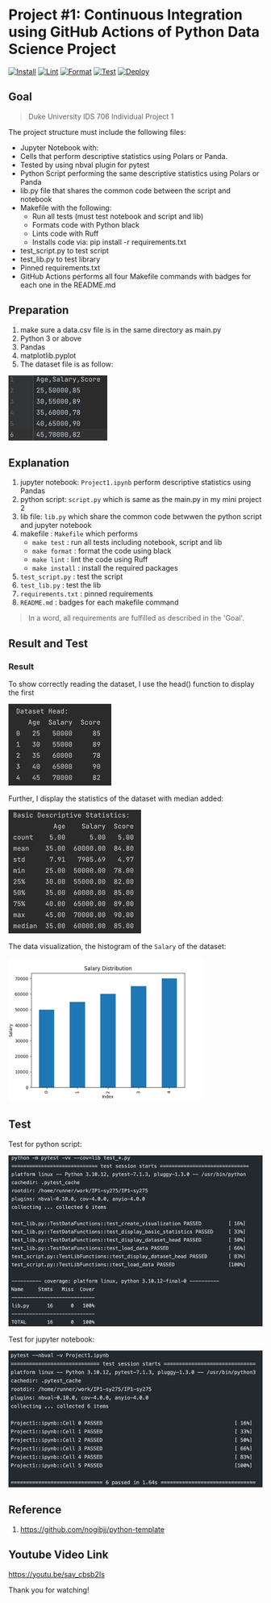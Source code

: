 # Project #1: Continuous Integration using GitHub Actions of Python Data Science Project

[![Install](https://github.com/nogibjj/IP1-sy275/actions/workflows/install.yml/badge.svg)](https://github.com/nogibjj/IP1-sy275/actions/workflows/install.yml)
[![Lint](https://github.com/nogibjj/IP1-sy275/actions/workflows/lint.yml/badge.svg?branch=main)](https://github.com/nogibjj/IP1-sy275/actions/workflows/lint.yml)
[![Format](https://github.com/nogibjj/IP1-sy275/actions/workflows/format.yml/badge.svg)](https://github.com/nogibjj/IP1-sy275/actions/workflows/format.yml)
[![Test](https://github.com/nogibjj/IP1-sy275/actions/workflows/test.yml/badge.svg?branch=main)](https://github.com/nogibjj/IP1-sy275/actions/workflows/test.yml)
[![Deploy](https://github.com/nogibjj/IP1-sy275/actions/workflows/deploy.yml/badge.svg)](https://github.com/nogibjj/IP1-sy275/actions/workflows/deploy.yml)

## Goal

> Duke University IDS 706 Individual Project 1

The project structure must include the following files:
-  Jupyter Notebook with: 
  - Cells that perform descriptive statistics using Polars or Panda.
  - Tested by using nbval plugin for pytest
- Python Script performing the same descriptive statistics using Polars or Panda
- lib.py file that shares the common code between the script and notebook
- Makefile with the following: 
  - Run all tests (must test notebook and script and lib)
  - Formats code with Python black
  - Lints code with Ruff
  - Installs code via: pip install -r requirements.txt
- test_script.py to test script
- test_lib.py to test library
- Pinned requirements.txt
- GitHub Actions performs all four Makefile commands with badges for each one in
the README.md


## Preparation

1. make sure a data.csv file is in the same directory as main.py
2. Python 3 or above
3. Pandas
4. matplotlib.pyplot 
5. The dataset file is as follow:

![img.png](img/img.png)

## Explanation
1. jupyter notebook: `Project1.ipynb` perform descriptive statistics using Pandas
2. python script: `script.py` which is same as the main.py in my mini project 2
3. lib file: `lib.py` which share the common code betwwen the python script and jupyter notebook
4. makefile : `Makefile` which performs
   - `make test` : run all tests including notebook, script and lib
   - `make format` : format the code using black
   - `make lint` : lint the code using Ruff
   - `make install` : install the required packages
5. `test_script.py` : test the script
6. `test_lib.py` : test the lib
7. `requirements.txt` : pinned requirements
8. `README.md` : badges for each makefile command

> In a word, all requirements are fulfilled as described in the 'Goal'.

## Result and Test

### Result

To show correctly reading the dataset, I use the head() function to display the first

![img_2.png](img/img_2.png)

Further, I display the statistics of the dataset with median added:

![img_3.png](img/img_3.png)


The data visualization, the histogram of the `Salary` of the dataset:

![img_1.png](img/img_1.png)


## Test
Test for python script:

![img_4.png](img/img_4.png)

Test for jupyter notebook:

![img_5.png](img/img_5.png)


## Reference

1.  https://github.com/nogibjj/python-template


## Youtube Video Link

https://youtu.be/sav_cbsb2Is

Thank you for watching!

